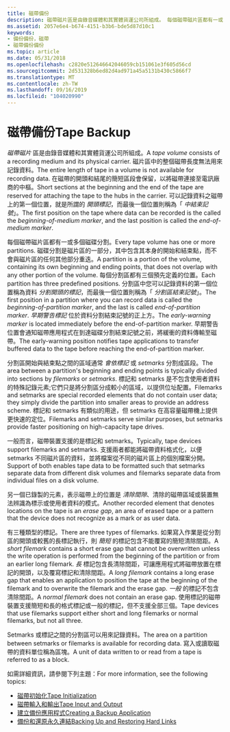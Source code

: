 ```yaml
---
title: 磁帶備份
description: 磁帶磁片區是由錄音媒體和其實體貨運公司所組成。 每個磁帶磁片區都有一或多個磁碟分割。 資料分割通常會依標記或 setmarks 分割成區段。 有三種類型的標記。
ms.assetid: 2057e6e4-b674-4151-b3b6-bde5d87d10c1
keywords:
- 備份備份，磁帶
- 磁帶備份備份
ms.topic: article
ms.date: 05/31/2018
ms.openlocfilehash: c2820e512646642046059cb151061e3f605d56cd
ms.sourcegitcommit: 2d531328b6ed82d4ad971a45a5131b430c5866f7
ms.translationtype: MT
ms.contentlocale: zh-TW
ms.lasthandoff: 09/16/2019
ms.locfileid: "104020990"
---
```

# <a name="tape-backup"></a><span data-ttu-id="3692e-108">磁帶備份</span><span class="sxs-lookup"><span data-stu-id="3692e-108">Tape Backup</span></span>

<span data-ttu-id="3692e-109">*磁帶磁片* 區是由錄音媒體和其實體貨運公司所組成。</span><span class="sxs-lookup"><span data-stu-id="3692e-109">A *tape volume* consists of a recording medium and its physical carrier.</span></span> <span data-ttu-id="3692e-110">磁片區中的整個磁帶長度無法用來記錄資料。</span><span class="sxs-lookup"><span data-stu-id="3692e-110">The entire length of tape in a volume is not available for recording data.</span></span> <span data-ttu-id="3692e-111">在磁帶的開頭和結尾的簡短區段會保留，以將磁帶連接至電訊廠商的中樞。</span><span class="sxs-lookup"><span data-stu-id="3692e-111">Short sections at the beginning and the end of the tape are reserved for attaching the tape to the hubs in the carrier.</span></span> <span data-ttu-id="3692e-112">可以記錄資料之磁帶上的第一個位置，就是所謂的 *開頭標記*，而最後一個位置則稱為「 *中結束記號*」。</span><span class="sxs-lookup"><span data-stu-id="3692e-112">The first position on the tape where data can be recorded is the called the *beginning-of-medium marker*, and the last position is called the *end-of-medium marker*.</span></span>

<span data-ttu-id="3692e-113">每個磁帶磁片區都有一或多個磁碟分割。</span><span class="sxs-lookup"><span data-stu-id="3692e-113">Every tape volume has one or more partitions.</span></span> <span data-ttu-id="3692e-114">磁碟分割是磁片區的一部分，其中包含其本身的開始和結束點，而不會與磁片區的任何其他部分重迭。</span><span class="sxs-lookup"><span data-stu-id="3692e-114">A partition is a portion of the volume, containing its own beginning and ending points, that does not overlap with any other portion of the volume.</span></span> <span data-ttu-id="3692e-115">每個分割區都有三個預先定義的位置。</span><span class="sxs-lookup"><span data-stu-id="3692e-115">Each partition has three predefined positions.</span></span> <span data-ttu-id="3692e-116">分割區中您可以記錄資料的第一個位置稱為資料 *分割開頭的標記*，而最後一個位置則稱為「 *分割區結束記號*」。</span><span class="sxs-lookup"><span data-stu-id="3692e-116">The first position in a partition where you can record data is called the *beginning-of-partition marker*, and the last is called *end-of-partition marker*.</span></span> <span data-ttu-id="3692e-117">*早期警告標記* 位於資料分割結束記號的正上方。</span><span class="sxs-lookup"><span data-stu-id="3692e-117">The *early-warning marker* is located immediately before the end-of-partition marker.</span></span> <span data-ttu-id="3692e-118">早期警告位置會通知磁帶應用程式在到達磁碟分割結束記號之前，將緩衝的資料傳輸至磁帶。</span><span class="sxs-lookup"><span data-stu-id="3692e-118">The early-warning position notifies tape applications to transfer buffered data to the tape before reaching the end-of-partition marker.</span></span>

<span data-ttu-id="3692e-119">分割區開始與結束點之間的區域通常 *會依標記* 或 *setmarks* 分割成區段。</span><span class="sxs-lookup"><span data-stu-id="3692e-119">The area between a partition's beginning and ending points is typically divided into sections by *filemarks* or *setmarks*.</span></span> <span data-ttu-id="3692e-120">標記和 setmarks 是不包含使用者資料的特殊記錄元素;它們只是將分割區分成較小的區域，以提供位址配置。</span><span class="sxs-lookup"><span data-stu-id="3692e-120">Filemarks and setmarks are special recorded elements that do not contain user data; they simply divide the partition into smaller areas to provide an address scheme.</span></span> <span data-ttu-id="3692e-121">標記和 setmarks 有類似的用途，但 setmarks 在高容量磁帶機上提供更快速的定位。</span><span class="sxs-lookup"><span data-stu-id="3692e-121">Filemarks and setmarks serve similar purposes, but setmarks provide faster positioning on high-capacity tape drives.</span></span>

<span data-ttu-id="3692e-122">一般而言，磁帶裝置支援的是標記和 setmarks。</span><span class="sxs-lookup"><span data-stu-id="3692e-122">Typically, tape devices support filemarks and setmarks.</span></span> <span data-ttu-id="3692e-123">支援兩者都能將磁帶資料格式化，以便 setmarks 不同磁片區的資料，並將檔案從不同的磁片區上的個別檔案分開。</span><span class="sxs-lookup"><span data-stu-id="3692e-123">Support of both enables tape data to be formatted such that setmarks separate data from different disk volumes and filemarks separate data from individual files on a disk volume.</span></span>

<span data-ttu-id="3692e-124">另一個已錄製的元素，表示磁帶上的位置是 *清除間隙*、清除的磁帶區域或裝置無法辨識為標示或使用者資料的模式。</span><span class="sxs-lookup"><span data-stu-id="3692e-124">Another recorded element that denotes locations on the tape is an *erase gap*, an area of erased tape or a pattern that the device does not recognize as a mark or as user data.</span></span>

<span data-ttu-id="3692e-125">有三種類型的標記。</span><span class="sxs-lookup"><span data-stu-id="3692e-125">There are three types of filemarks.</span></span> <span data-ttu-id="3692e-126">如果寫入作業是從分割區的開頭或較舊的長標記執行，則 *簡短* 的標記包含不能覆寫的簡短清除間距。</span><span class="sxs-lookup"><span data-stu-id="3692e-126">A *short filemark* contains a short erase gap that cannot be overwritten unless the write operation is performed from the beginning of the partition or from an earlier long filemark.</span></span> <span data-ttu-id="3692e-127">*長* 標記包含長清除間距，可讓應用程式將磁帶放置在標記的開頭，以及覆寫標記和清除間距。</span><span class="sxs-lookup"><span data-stu-id="3692e-127">A *long filemark* contains a long erase gap that enables an application to position the tape at the beginning of the filemark and to overwrite the filemark and the erase gap.</span></span> <span data-ttu-id="3692e-128">*一般* 的標記不包含清除間距。</span><span class="sxs-lookup"><span data-stu-id="3692e-128">A *normal filemark* does not contain an erase gap.</span></span> <span data-ttu-id="3692e-129">使用標記的磁帶裝置支援簡短和長的格式標記或一般的標記，但不支援全部三個。</span><span class="sxs-lookup"><span data-stu-id="3692e-129">Tape devices that use filemarks support either short and long filemarks or normal filemarks, but not all three.</span></span>

<span data-ttu-id="3692e-130">Setmarks 或標記之間的分割區可以用來記錄資料。</span><span class="sxs-lookup"><span data-stu-id="3692e-130">The area on a partition between setmarks or filemarks is available for recording data.</span></span> <span data-ttu-id="3692e-131">寫入或讀取磁帶的資料單位稱為區塊。</span><span class="sxs-lookup"><span data-stu-id="3692e-131">A unit of data written to or read from a tape is referred to as a block.</span></span>

<span data-ttu-id="3692e-132">如需詳細資訊，請參閱下列主題：</span><span class="sxs-lookup"><span data-stu-id="3692e-132">For more information, see the following topics:</span></span>

-   [<span data-ttu-id="3692e-133">磁帶初始化</span><span class="sxs-lookup"><span data-stu-id="3692e-133">Tape Initialization</span></span>](tape-initialization.md)
-   [<span data-ttu-id="3692e-134">磁帶輸入和輸出</span><span class="sxs-lookup"><span data-stu-id="3692e-134">Tape Input and Output</span></span>](tape-input-and-output.md)
-   [<span data-ttu-id="3692e-135">建立備份應用程式</span><span class="sxs-lookup"><span data-stu-id="3692e-135">Creating a Backup Application</span></span>](creating-a-backup-application.md)
-   [<span data-ttu-id="3692e-136">備份和還原永久連結</span><span class="sxs-lookup"><span data-stu-id="3692e-136">Backing Up and Restoring Hard Links</span></span>](backing-up-and-restoring-hard-links.md)

 

 




